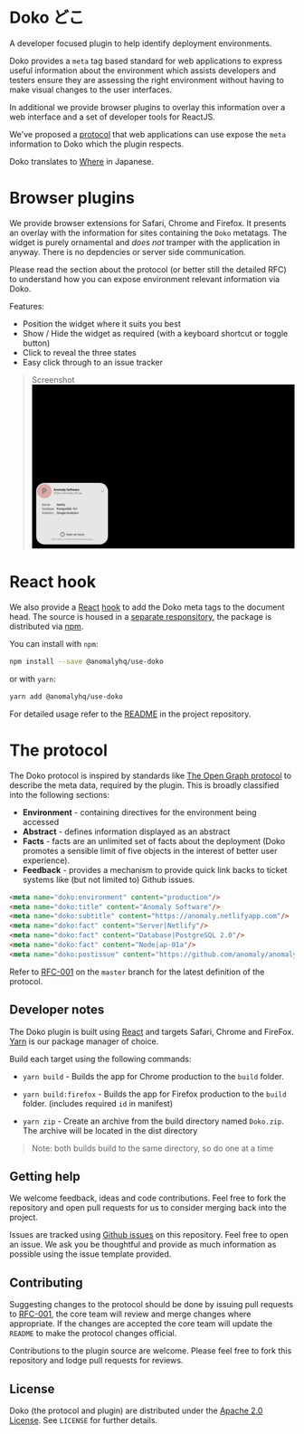 # Doko どこ
A developer focused plugin to help identify deployment environments.

Doko provides a `meta` tag based standard for web applications to express useful information about the environment which assists developers and testers ensure they are assessing the right environment without having to make visual changes to the user interfaces.

In additional we provide browser plugins to overlay this information over a web interface and a set of developer tools for ReactJS.

We've proposed a [protocol](RFC.md) that web applications can use expose the `meta` information to Doko which the plugin respects.

Doko translates to [Where](https://translate.google.com/?sl=auto&tl=en&text=doko&op=translate) in Japanese.

# Browser plugins

We provide browser extensions for Safari, Chrome and Firefox. It presents an overlay with the information for sites containing the `Doko` metatags. The widget is purely ornamental and _does not_ tramper with the application in anyway. There is no depdencies or server side communication.

Please read the section about the protocol (or better still the detailed RFC) to understand how you can expose environment relevant information via Doko.

Features:
- Position the widget where it suits you best
- Show / Hide the widget as required (with a keyboard shortcut or toggle button)
- Click to reveal the three states
- Easy click through to an issue tracker

> Screenshot
![Doko Widget Screenshot](assets/doko-screenshot.png "Doko Widget Screenshot")


# React hook

We also provide a [React](http://reactjs.org) [hook](https://reactjs.org/docs/hooks-intro.html) to add the Doko meta tags to the document head. The source is housed in a [separate responsitory](https://github.com/anomaly/use-doko), the package is distributed via [npm](https://npmjs.org/package/@anomalyhq/use-doko).

You can install with `npm`:
```bash
npm install --save @anomalyhq/use-doko
```
or with `yarn`:
```bash
yarn add @anomalyhq/use-doko
```

For detailed usage refer to the [README](https://github.com/anomaly/use-doko/blob/main/README.md) in the project repository.

# The protocol

The Doko protocol is inspired by standards like [The Open Graph protocol](https://ogp.me/) to describe the meta data, required by the plugin. This is broadly classified into the following sections:

- **Environment** - containing directives for the environment being accessed
- **Abstract** - defines information displayed as an abstract
- **Facts** - facts are an unlimited set of facts about the deployment (Doko promotes a sensible limit of five objects in the interest of better user experience).
- **Feedback** - provides a mechanism to provide quick link backs to ticket systems like (but not limited to) Github issues.

```html
<meta name="doko:environment" content="production"/>
<meta name="doko:title" content="Anomaly Software"/>
<meta name="doko:subtitle" content="https://anomaly.netlifyapp.com"/>
<meta name="doko:fact" content="Server|Netlify"/>
<meta name="doko:fact" content="Database|PostgreSQL 2.0"/>
<meta name="doko:fact" content="Node|ap-01a"/>
<meta name="doko:postissue" content="https://github.com/anomaly/anomaly/issues/new"/>
```

Refer to [RFC-001](https://github.com/anomaly/Doko/blob/master/RFC.md) on the `master` branch for the latest definition of the protocol.

## Developer notes

The Doko plugin is built using [React](https://reactjs.org) and targets Safari, Chrome and FireFox. [Yarn](https://classic.yarnpkg.com/en/docs/getting-started) is our package manager of choice.

Build each target using the following commands:

- `yarn build` - Builds the app for Chrome production to the `build` folder.
- `yarn build:firefox`   - Builds the app for Firefox production to the `build` folder. (includes required `id` in manifest)

- `yarn zip` - Create an archive from the build directory named `Doko.zip`. The archive will be located in the dist directory

> Note: both builds build to the same directory, so do one at a time

## Getting help

We welcome feedback, ideas and code contributions. Feel free to fork the repository and open pull requests for us to consider merging back into the project.

Issues are tracked using [Github issues](https://github.com/anomaly/Doko/issues) on this repository. Feel free to open an issue. We ask you be thoughtful and provide as much information as possible using the issue template provided.

## Contributing 

Suggesting changes to the protocol should be done by issuing pull requests to [RFC-001](https://github.com/anomaly/Doko/blob/master/RFC.md), the core team will review and merge changes where appropriate. If the changes are accepted the core team will update the `README` to make the protocol changes official.

Contributions to the plugin source are welcome. Please feel free to fork this repository and lodge pull requests for reviews.

## License

Doko (the protocol and plugin) are distributed under the  [Apache 2.0 License](https://www.apache.org/licenses/LICENSE-2.0). See `LICENSE` for further details.
